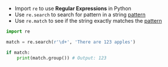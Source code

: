 - Import `re` to use **Regular Expressions** in Python
- Use `re.search` to search for pattern in a string [pattern](computer-science/docs/basics/regex.md) 
- Use `re.match` to see if the string exactly matches the [pattern](computer-science/docs/basics/regex.md)
```python
import re

match = re.search(r'\d+', 'There are 123 apples')

if match:
	print(match.group()) # Output: 123
```